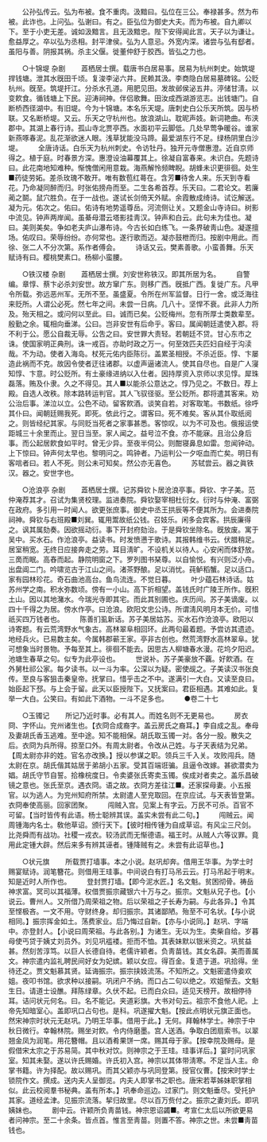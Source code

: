 <!-- { "loadSidebar": true } -->
　　公孙弘传云。弘为布被。食不重肉。汲黯曰。弘位在三公。奉禄甚多。然为布被。此诈也。上问弘。弘谢曰。有之。臣弘位为御史大夫。而为布被。自九卿以下。至于小吏无差。诚如汲黯言。且无汲黯忠。陛下安得闻此言。天子以为谦让。愈益厚之。卒以弘为丞相。封平津侯。弘为人意忌。外宽内深。诸尝与弘有郄者。虽阳与善。阴报其祸。杀主父偃。徙董仲舒于胶西。皆弘之力也。 

　　○十锦堤 杂剧 
　　蕋栖居士撰。载唐书白居易事。居易为杭州刺史。始筑堤捍钱塘。泄其水旣田千顷。复浚李泌六井。民赖其汲。李商隐白居易墓碑铭。公贬杭州。旣至。筑堤扞江。分杀水孔道。用肥见田。发故邺侯泌五井。渟储甘淸。以变飮食。循钱塘上下民。迎涛祠神。伴侣歌舞。田汝成西湖游览志。出钱塘门。自断桥西径湖中。有旧堤。今为十锦塘。本名乐天堤。唐刺史白公乐天所筑。因与桥联。又名断桥堤。又云。乐天之守杭州也。放浪湖山。耽昵声妓。新词艳曲。布浃郡中。其湖上春行诗。孤山寺北贾亭西。水面初平云脚低。几处早莺争暖谷。谁家新燕啄春泥。乱花渐欲迷人眼。浅草犹能没马蹄。最爱湖东行不足。绿杨阴里白沙堤。 
　　全唐诗话。白乐天为杭州刺史。令访牡丹。独开元寺僧惠澄。近自京师得之。植于庭。时春景方深。惠澄设油幕覆其上。徐凝自富春来。未识白。先题诗曰。此花南地知难种。惭愧僧闲用意栽。海燕解怜频睥睨。胡蜂未识更徘徊。处生■药徒劳妬。差杀玫瑰不敢开。唯有数苞红蕚在。含芳■待舍人来。乐天到寺看花。乃命凝同醉而归。时张佑搒舟而至。二生各希首荐。乐天曰。二君论文。若廉蔺之鬬。鼠穴胜负。在于一战也。遂试长剑倚天外赋。余霞散成绮诗。试讫解送。凝为元。佑次之。佑曰。佑诗有地势遥尊岳。河流侧让关。又题金山寺诗曰。树影中流见。钟声两岸闻。虽綦母潜云塔影挂靑汉。钟声和白云。此句未为佳也。凝曰。美则美矣。争如老夫庐山瀑布诗。今古长如白练飞。一条界破靑山色。凝遂擅场。佑叹曰。荣辱纷纷。亦何常也。遂行歌而迈。凝亦鼓枻而归。按剧中用此。而徐、张二人不分次第。系作者傅会。 
　　诗话又云。樊素善歌。小蛮善舞。乐天赋诗有曰。樱桃樊素口。杨柳小蛮腰。 

　　○铁汉楼 杂剧 
　　蕋栖居士撰。刘安世称铁汉。即其所居为名。 
　　自警编。章惇、蔡卞必杀刘安世。故方窜广东。则移广西。旣抵广西。复徙广东。凡甲令所载。弥远恶州军。无所不至。虽盛夏。令所在州军监督。日行一舍。或泛海往来贬所。人谓公必死。然七年之间。未尝一日病。几八十。坚悍不衰。此非人力所及。殆天相之。或问何以至此。曰。诚而已矣。公贬梅州。忽有所厚士类数辈至。殷勤之余。辄相向垂涕。公曰。岂非安世有后命乎。客曰。属闻朝廷遣使入郡。将不利于公。愿公自裁无辱。公吿之曰。安世罪大责轻。若朝廷不贷。甘心东市之诛。使国家明正典刑。诛一戒百。亦助时政之万一。何至效匹夫匹妇自经于沟渎哉。不为动。使者入海岛。杖死元佑内臣陈衍。盖累圣相授。不杀近臣。惇、卞屡造此祸而不克。故因令使者迂往诸郡。以虚声逼诸流人。使其自尽也。自是广人寖知惇、卞意。时公贬所。有土豪缘进纳以入仕者。因持厚资入京师以求见惇。犀珠磊落。贿及仆隶。久之不得见。其人■以能杀公意达之。惇乃见之。不数日。荐上殿。自选人改秩。除本路转运判官。其人飞驭径驱。至公贬所。郡将遣其客来。劝公治后事。涕泣以立。公色不动。留客飮酒。谈笑自若。对客取笔。书数纸。徐呼其仆曰。闻朝廷赐我死。即死。依此行之。谓客曰。死不难矣。客从其仆取纸阅之。则皆经纪其家。与同贬当死者之家事甚悉。客惊叹。以为不可及也。俄报运使距城三十余里而止。翌日当至。家人闻之。益号泣不食。亦不能寐。且治公身后事。而公起居飮食如平时。曾无少异。至夜半伺公。则酣寝鼻息如雷。忽闻钟动。上下惊曰。钟声何太早也。黎明问之。鸣钟者。乃运判公一夕呕血而亡矣。明日有客唁者曰。若人不死。则公未可知矣。然公亦无喜色。 
　　苏轼尝云。器之眞铁汉。器之。安世字也。 

　　○沧浪亭 杂剧 
　　蕋栖居士撰。记苏舜钦卜居沧浪亭事。舜钦、字子美。范仲淹荐其才。召试为集贤校理。监进奏院。舜钦娶宰相杜衍女。衍时与仲淹、富弼在政府。多引用一时闻人。欲更张庶事。御史中丞王拱辰等不便其所为。会进奏院祠神。舜钦与右班殿■刘巽。辄用鬻故纸公钱。召妓乐。闲多会宾客。拱辰廉得之。讽其属劾奏。因欲摇动衍。事下开封府劾治。于是舜钦坐除名。旣放废。寓于吴中。买水石。作沧浪亭。益读书。时发愤懑于歌诗。其报韩维书云。伏腊稍足。居室稍宽。无终日应接奔走之劳。耳目淸旷。不设机关以待人。心安闲而体舒放。三啇而眠。高舂而起。静院明窗之下。罗列图书琹尊。以自愉悦。有兴则泛小舟。出盘阊二门。吟啸览古于江山之间。渚茶野酿。足以消忧。莼鲈稻蟹。足以适口。家有园林珍花。奇石曲池高台。鱼鸟流连。不觉日暮。 
　　叶少蕴石林诗话。姑苏州学之南。积水弥数顷。傍有一小山。高下折相望。盖钱氏时广陵王所作。旣积土山。因以其地潴水。今瑞光寺即其宅。而此其别圃也。庆历间。苏子美谪废。以四十千得之为居。傍水作亭。曰沧浪。欧阳文忠公诗。所谓淸风明月本无价。可惜祇买四万钱者也。 
　　陈善扪虱新话。苏子美居姑苏。买水石作沧浪亭。欧阳以诗寄题。有云荒湾野水气象古。高林翠阜相回环。此两句最着题。予尝访其遗迹。地经兵火。已易数主矣。今属韩郡蕲王家。亭非古创也。然荒湾野水高林翠阜。犹可想象当时景物。予每至其上。徘徊不能去。因思古人柳塘春水漫。花坞夕阳迟。池塘生春草之句。似专为此亭设也。 
　　世说补。苏子美豪放不覊。好飮酒。在外舅杜祁公家。每夕读书。以一斗为率。公深以为疑。密使觇之。子美读汉书张良传。至良与客狙击秦皇帝。抚掌曰。惜乎击之不中。遂满引一大白。又读至良曰。始臣起下邳。与上会于留。此天以臣授陛下。又抚案曰。君臣相遇。其难如此。复举一大白。公笑曰。有如此下酒物。一斗不足多也。 
　　●卷二十七 

　　○玉镯记 
　　所记乃近时事。必有其人。而姓名则不无更易也。 
　　房衣冏、字怀山。兖州诸生也。【衣冏合成裔字。盖云房氏之裔耳。】李自成之乱。奉母及妻胡氏香玉逃难。至中途。知不能相保。胡氏取玉镯一对。各分一股。散失之后。衣冏为兵所得。掠至口外。有周太尉者。令改从己姓。与子天表结为兄弟。【周太尉亦非的姓。官名亦改换。】授以参谋之职。领兵三千入关。攻败闯兵。随太尉在京。胡氏偕其姑居于弟胡小五家。受其百端诳骗。且逼令改嫁。甚欲潜卖为娼。胡氏守节自誓。拾橡梡度日。令卖婆张氏寄卖玉镯。俟成对者卖之。盖乐昌破镜之意也。张氏至京。遇衣冏。语之故。衣冏方差往江■。还家探母妻。小五报官。以为逃人。为兖州知府所禁。太尉遣人至兖取回。在京应试。与天表皆登第。衣冏奉使高丽。回家团聚。 
　　闯贼入宫。见案上有字云。万民不可杀。百官不可留。【当时皆传有此语。杨士聪辨其误。盖实未尝有此二句。】 
　　闯贼云。闻周锺海内名士。敎他草诏。颁行天下。【彼时相传锺为自成草诏。有风尘三尺剑。比尧舜而有战功。社稷一戎衣。较汤武而无惭德语。福王时。从贼人六等议罪。竟用此定锺大辟。然后来多有辨其诬者。锺降贼有之。未尝有此诏草也。】 

　　○状元旗 
　　所载贾打墙事。本之小说。赵巩却奔。借用王华事。为学士时赐宴赋诗。润笔簪花。则借用王珪事。中间说白有打马吊云云。打马吊起于明末。知是近时人所作也。 
　　登封贾打墙。【即今泥水匠。】名文魁。贫困彻骨。祷岳神求富。冥司以其福薄。权借贾振宗藏银六十万与之。振宗。文魁从兄子也。【小说云。曹州人。又所借乃周荣祖之物。后以荣祖之子长寿为嗣。与此各异。】令其至悭极吝。一文不用。守财终身。却归振宗。其诸鄙陋。殆至不可名状。【与小说相同。】振宗挥金如土。荡费家业。后乃悔过自新。【亦与小说同。】赵巩、字端中。亦登封人。【小说曰周荣祖。与此各别。】为诸生。无以为生。卖柴自给。岁暮母使丐贷于姨丈刘员外。刘见巩褴褛。拒而不恤。其表妹默以银米资之。巩贫益甚。然刻苦淳笃。以巨人长德自待。老儒许颖者。负靑苗钱。其女名薜。美而善属文。神宗遣内监礼聘民间好女为妃嫔。颖以女应。得百金。复遗于道。巩拾得。坐待还之。贾文魁慕其贤。延诲振宗。振宗挟妓流荡。不知所之。文魁密遣侍妾欢姐。夜叩书馆。欲求种以接嗣。巩闭户不纳。而口占二句以绝之。欢姐惭去。文魁生日。请道士设醮。拜陈绿章。久伏不起。已而白众曰。适见天榜开。故相停待耳。诘问状元何名。曰。名不能记。夹道彩旗。大书对句云。祖宗不食他人祀。上帝先知暗室心。盖即巩口占句也。是科。巩遂擢大魁。【按此点明状元旗正面也。然宋神宗时状元无赵巩。乃明王华事。借用于此。】无何。拜翰林学士。神宗于中秋日微行。幸翰林院。赐坐对飮。令内侍磨墨。宫人送酒。争取白团扇索书。以翠翘金凤为润笔。用花簪帽。且以酒肴果饼一席。赐其母于家。【按幸院及赐母。是假借宋太宗之于苏易简。其中秋对饮。则神宗之于王珪。珪事详后。】宴时问巩家室。知其未娶。遂以许氏赐婚。许氏初入宫。神宗以其体带淸寒。不足当人主。命掌书籍。许为择配。故以赐巩。而其父颖亦与巩同登第。授官仪曹。【按宋时学士锁院作文。撰成。送内夫人呈御览。内夫人即掌书之职也。唐宋若莘姊妹职掌相似。此云校阅羣书秘典。盖有所本。】巩奉命巡边。过家门。则文魁垂尽。受托护其家。道经孟津。见振宗流落。挈归故里。尽以百万赀付之。振宗之妻刘氏。即巩姨妹也。 
　　剧中云。许颖所负靑苗钱。神宗恩诏蠲■。考宣仁太后以所欲更易者问神宗。至二十余条。皆点首。惟言至靑苗。则置不答。神宗之世。未尝■靑苗钱也。 
